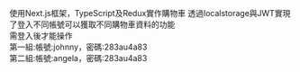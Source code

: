 使用Next.js框架，TypeScript及Redux實作購物車 
透過localstorage與JWT實現了登入不同帳號可以獲取不同購物車資料的功能    
需登入後才能操作  
第一組:帳號:johnny，密碼:283au4a83  
第二組:帳號:angela，密碼:283au4a83  
